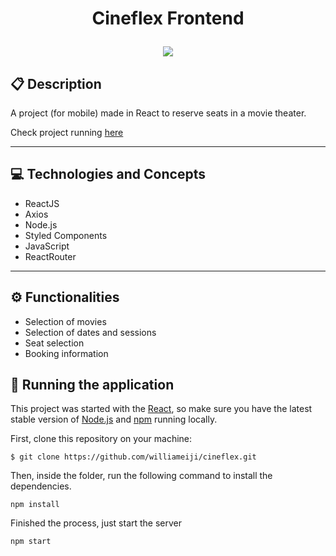 # <p align = "center"> Cineflex Frontend </p>

<div align="center">
<img src="https://user-images.githubusercontent.com/86417618/173060613-06417dcb-7c18-4fde-b325-6e0d880ef64c.gif">
</div>


##  :clipboard: Description

A project (for mobile) made in React to reserve seats in a movie theater.

Check project running [here](https://projeto9-williameiji.vercel.app)

***

## :computer:	 Technologies and Concepts

- ReactJS
- Axios
- Node.js
- Styled Components
- JavaScript
- ReactRouter

***


## :gear: Functionalities

- Selection of movies
- Selection of dates and sessions
- Seat selection
- Booking information


## 🏁 Running the application

This project was started with the [React](reactjs.org), so make sure you have the latest stable version of [Node.js](https://nodejs.org/en/download/) and [npm](https://www.npmjs.com/) running locally.

First, clone this repository on your machine:
```
$ git clone https://github.com/williameiji/cineflex.git
```

Then, inside the folder, run the following command to install the dependencies.

```
npm install
```

Finished the process, just start the server
```
npm start
```
